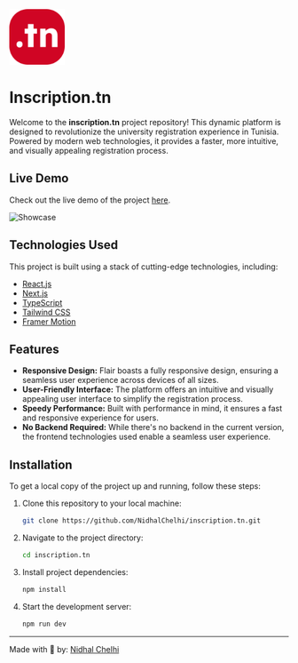 <img src="https://github.com/NidhalChelhi/inscription.tn/blob/main/public/icons/icon-svg.svg" alt="Logo" height="100px">


# Inscription.tn
Welcome to the **inscription.tn** project repository! This dynamic platform is designed to revolutionize the university registration experience in Tunisia. Powered by modern web technologies, it provides a faster, more intuitive, and visually appealing registration process.


## Live Demo
Check out the live demo of the project [here](https://inscription-tn.vercel.app).


![Showcase](https://github.com/NidhalChelhi/inscription.tn/blob/main/public/showcase/Inscriptiontn_showcase.png)


## Technologies Used
This project is built using a stack of cutting-edge technologies, including:

- [React.js](https://reactjs.org/)
- [Next.js](https://nextjs.org/)
- [TypeScript](https://www.typescriptlang.org/)
- [Tailwind CSS](https://tailwindcss.com/)
- [Framer Motion](https://www.framer.com/motion/)


## Features
- **Responsive Design:** Flair boasts a fully responsive design, ensuring a seamless user experience across devices of all sizes.
- **User-Friendly Interface:** The platform offers an intuitive and visually appealing user interface to simplify the registration process.
- **Speedy Performance:** Built with performance in mind, it ensures a fast and responsive experience for users.
- **No Backend Required:** While there's no backend in the current version, the frontend technologies used enable a seamless user experience.

## Installation
To get a local copy of the project up and running, follow these steps:

1. Clone this repository to your local machine:
   ```bash
   git clone https://github.com/NidhalChelhi/inscription.tn.git
   ```

2. Navigate to the project directory:
   ```bash
   cd inscription.tn
   ```

3. Install project dependencies:
   ```bash
   npm install
   ```

4. Start the development server:
   ```bash
   npm run dev
   ```
---

Made with 🤍 by: [Nidhal Chelhi](https://www.nidhalchelhi.me)
